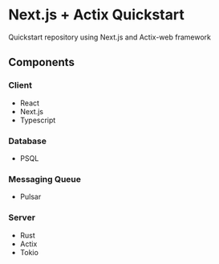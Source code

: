 # Next.js + Actix Quickstart

Quickstart repository using Next.js and Actix-web framework

## Components

### Client

- React
- Next.js
- Typescript

### Database

- PSQL

### Messaging Queue

- Pulsar

### Server

- Rust
- Actix
- Tokio
